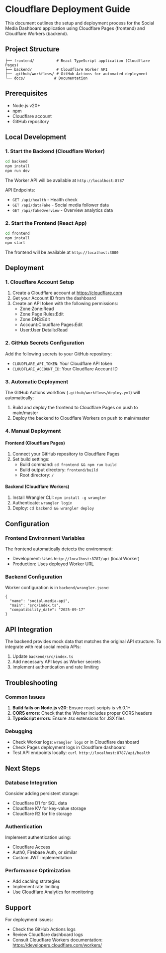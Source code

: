 # Cloudflare Deployment Guide

This document outlines the setup and deployment process for the Social Media Dashboard application using Cloudflare Pages (frontend) and Cloudflare Workers (backend).

## Project Structure

```
├── frontend/          # React TypeScript application (Cloudflare Pages)
├── backend/           # Cloudflare Worker API
├── .github/workflows/ # GitHub Actions for automated deployment
└── docs/             # Documentation
```

## Prerequisites

- Node.js v20+
- npm
- Cloudflare account
- GitHub repository

## Local Development

### 1. Start the Backend (Cloudflare Worker)

```bash
cd backend
npm install
npm run dev
```

The Worker API will be available at `http://localhost:8787`

API Endpoints:
- `GET /api/health` - Health check
- `GET /api/dataFake` - Social media follower data
- `GET /api/fakeOverview` - Overview analytics data

### 2. Start the Frontend (React App)

```bash
cd frontend
npm install
npm start
```

The frontend will be available at `http://localhost:3000`

## Deployment

### 1. Cloudflare Account Setup

1. Create a Cloudflare account at https://cloudflare.com
2. Get your Account ID from the dashboard
3. Create an API token with the following permissions:
   - Zone:Zone:Read
   - Zone:Page Rules:Edit
   - Zone:DNS:Edit
   - Account:Cloudflare Pages:Edit
   - User:User Details:Read

### 2. GitHub Secrets Configuration

Add the following secrets to your GitHub repository:

- `CLOUDFLARE_API_TOKEN`: Your Cloudflare API token
- `CLOUDFLARE_ACCOUNT_ID`: Your Cloudflare Account ID

### 3. Automatic Deployment

The GitHub Actions workflow (`.github/workflows/deploy.yml`) will automatically:

1. Build and deploy the frontend to Cloudflare Pages on push to main/master
2. Deploy the backend to Cloudflare Workers on push to main/master

### 4. Manual Deployment

#### Frontend (Cloudflare Pages)

1. Connect your GitHub repository to Cloudflare Pages
2. Set build settings:
   - Build command: `cd frontend && npm run build`
   - Build output directory: `frontend/build`
   - Root directory: `/`

#### Backend (Cloudflare Workers)

1. Install Wrangler CLI: `npm install -g wrangler`
2. Authenticate: `wrangler login`
3. Deploy: `cd backend && wrangler deploy`

## Configuration

### Frontend Environment Variables

The frontend automatically detects the environment:
- Development: Uses `http://localhost:8787/api` (local Worker)
- Production: Uses deployed Worker URL

### Backend Configuration

Worker configuration is in `backend/wrangler.jsonc`:

```jsonc
{
  "name": "social-media-api",
  "main": "src/index.ts",
  "compatibility_date": "2025-09-17"
}
```

## API Integration

The backend provides mock data that matches the original API structure. To integrate with real social media APIs:

1. Update `backend/src/index.ts`
2. Add necessary API keys as Worker secrets
3. Implement authentication and rate limiting

## Troubleshooting

### Common Issues

1. **Build fails on Node.js v20**: Ensure react-scripts is v5.0.1+
2. **CORS errors**: Check that the Worker includes proper CORS headers
3. **TypeScript errors**: Ensure .tsx extensions for JSX files

### Debugging

- Check Worker logs: `wrangler logs` or in Cloudflare dashboard
- Check Pages deployment logs in Cloudflare dashboard
- Test API endpoints locally: `curl http://localhost:8787/api/health`

## Next Steps

### Database Integration

Consider adding persistent storage:
- Cloudflare D1 for SQL data
- Cloudflare KV for key-value storage
- Cloudflare R2 for file storage

### Authentication

Implement authentication using:
- Cloudflare Access
- Auth0, Firebase Auth, or similar
- Custom JWT implementation

### Performance Optimization

- Add caching strategies
- Implement rate limiting
- Use Cloudflare Analytics for monitoring

## Support

For deployment issues:
- Check the GitHub Actions logs
- Review Cloudflare dashboard logs
- Consult Cloudflare Workers documentation: https://developers.cloudflare.com/workers/